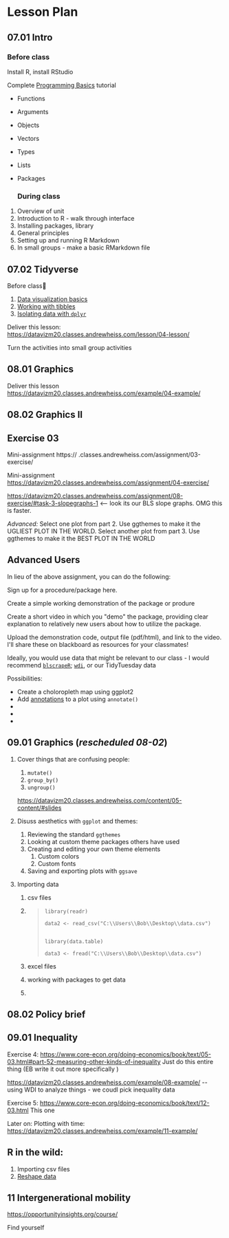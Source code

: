 # Lesson Plan 

## 07.01 Intro

### Before class 

Install R, install RStudio

Complete [Programming Basics](https://rstudio.cloud/learn/primers/1.2) tutorial

- Functions

- Arguments

- Objects

- Vectors

- Types

- Lists

- Packages

  ### During class

1. Overview of unit
2. Introduction to R - walk through interface 
3. Installing packages, library 
4. General principles
5. Setting up and running R Markdown 
6. In small groups - make a basic RMarkdown file 



## 07.02 Tidyverse

Before class

1. [Data visualization basics](https://rstudio.cloud/learn/primers/1.1)
2. [Working with tibbles](https://rstudio.cloud/learn/primers/2.1)
3. [Isolating data with `dplyr`](https://rstudio.cloud/learn/primers/2.2)



Deliver this lesson: https://datavizm20.classes.andrewheiss.com/lesson/04-lesson/

Turn the activities into small group activities 



## 08.01 Graphics 

Deliver this lesson https://datavizm20.classes.andrewheiss.com/example/04-example/



## 08.02 Graphics II 



## Exercise 03 

Mini-assignment https://	.classes.andrewheiss.com/assignment/03-exercise/

Mini-assignment https://datavizm20.classes.andrewheiss.com/assignment/04-exercise/

https://datavizm20.classes.andrewheiss.com/assignment/08-exercise/#task-3-slopegraphs-1 <-- look its our BLS slope graphs. OMG this is faster. 

*Advanced:* Select one plot from part 2. Use ggthemes to make it the UGLIEST PLOT IN THE WORLD. Select another plot from part 3. Use ggthemes to make it the BEST PLOT IN THE WORLD 



## Advanced Users

In lieu of the above assignment, you can do the following: 

Sign up for a procedure/package here. 

Create a simple working demonstration of the package or produre 

Create a short video in which you "demo" the package, providing clear explanation to relatively new users about how to utilize the package. 

Upload the demonstration code, output file (pdf/html), and link to the video. I'll share these on blackboard as resources for your classmates!

Ideally, you would use data that might be relevant to our class - I would recommend [`blscrapeR`](https://github.com/keberwein/blscrapeR); [`wdi`](https://cran.r-project.org/web/packages/WDI/WDI.pdf), or our TidyTuesday data 

Possibilities: 

- Create a choloropleth map using ggplot2 
- Add [annotations](https://ggplot2.tidyverse.org/reference/annotate.html) to a plot using `annotate()`
- 
- 
- 

## 09.01 Graphics (*rescheduled 08-02*)

1. Cover things that are confusing people: 

   1. `mutate()`
   2. `group_by()`
   3. `ungroup()`

   https://datavizm20.classes.andrewheiss.com/content/05-content/#slides

2. Disuss aesthetics with `ggplot` and themes: 

   1. Reviewing the standard `ggthemes`
   2. Looking at custom theme packages others have used 
   3. Creating and editing your own theme elements
      1. Custom colors
      2. Custom fonts
   4. Saving and exporting plots with `ggsave`

3. Importing data 

   1. csv files

   2. > ```
      > library(readr)
      > 
      > data2 <- read_csv("C:\\Users\\Bob\\Desktop\\data.csv")
      > 
      > 
      > library(data.table)
      > 
      > data3 <- fread("C:\\Users\\Bob\\Desktop\\data.csv")
      > ```

   3. excel files 

   4. working with packages to get data 

   5. 

## 08.02 Policy brief



## 09.01 Inequality

Exercise 4: https://www.core-econ.org/doing-economics/book/text/05-03.html#part-52-measuring-other-kinds-of-inequality Just do this entire thing (EB write it out more specifically )

https://datavizm20.classes.andrewheiss.com/example/08-example/ -- using WDI to analyze things - we coudl pick inequality data 

Exercise 5: https://www.core-econ.org/doing-economics/book/text/12-03.html This one 

Later on: Plotting with time: https://datavizm20.classes.andrewheiss.com/example/11-example/



## R in the wild: 

1. Importing csv files 
2. [Reshape data](https://rstudio.cloud/learn/primers/4.1)



## 11 Intergenerational mobility 

https://opportunityinsights.org/course/

Find yourself

